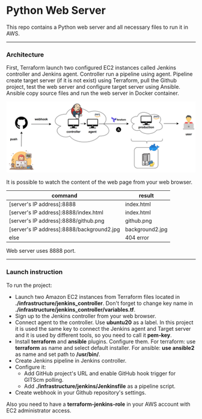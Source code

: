 # Python Web Server

This repo contains a Python web server and all necessary files to run it in AWS. 

---

### Architecture

First, Terraform launch two configured EC2 instances called Jenkins controller and Jenkins agent. Controller run a pipeline using agent. Pipeline create target server (if it is not exist) using Terraform, pull the Github project, test the web server and configure target server using Ansible. Ansible copy source files and run the web server in Docker container.

<img src="img/architecture.png" width="800" />

It is possible to watch the content of the web page from your web browser.


| command | result  |
|---|---|
| [server's IP address]:8888 | index.html  |
| [server's IP address]:8888/index.html | index.html  |
| [server's IP address]:8888/github.png | github.png  |
| [server's IP address]:8888/background2.jpg | background2.jpg |
| else | 404 error  |

Web server uses 8888 port.

---

### Launch instruction
To run the project:
- Launch two Amazon EC2 instances from Terraform files located in **./infrastructure/jenkins_controller**. Don't forget to change key name in **./infrastructure/jenkins_controller/variables.tf**.
- Sign up to the Jenkins controller from your web browser.
- Connect agent to the controller. Use **ubuntu20** as a label. In this project it is used the same key to connect the Jenkins agent and Target server and it is used by different tools, so you need to call it **pem-key**.
- Install **terraform** and **ansible** plugins. Configure them. For terraform: use **terraform** as name and select default installer. For ansible: **use ansible2** as name and set path to **/usr/bin/**.
- Create Jenkins pipeline in Jenkins controller.
- Configure it:
  - Add GitHub project's URL and enable GitHub hook trigger for GITScm polling.
  - Add **./infrastructure/jenkins/Jenkinsfile** as a pipeline script. 
- Create webhook in your Github repository's settings. 

Also you need to have a **terraform-jenkins-role** in your AWS account with EC2 administrator access.
